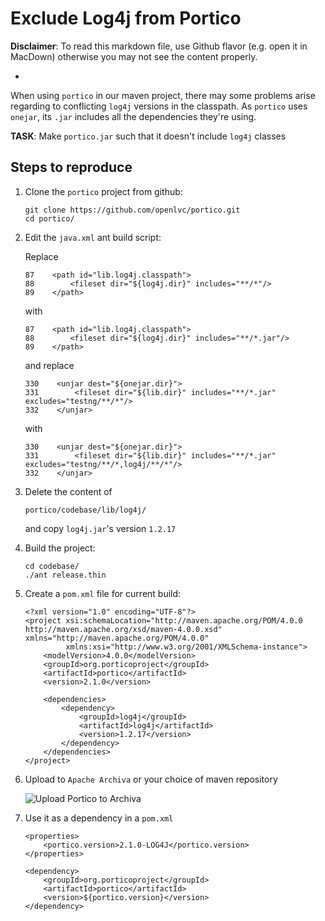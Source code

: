 # Exclude Log4j from Portico

**Disclaimer**: To read this markdown file, use Github flavor (e.g. open it in MacDown) otherwise you may not see the content properly.

-

When using `portico` in our maven project, there may some problems arise regarding to conflicting `log4j` versions in the classpath.
As `portico` uses `onejar`, its `.jar` includes all the dependencies they're using.

**TASK**: Make `portico.jar` such that it doesn't include `log4j` classes

## Steps to reproduce


1. Clone the `portico` project from github:

    ```
    git clone https://github.com/openlvc/portico.git
    cd portico/
    ```

2. Edit the `java.xml` ant build script:

	Replace

	```
    87    <path id="lib.log4j.classpath">
    88        <fileset dir="${log4j.dir}" includes="**/*"/>
    89    </path>
	```

	with

	```
	87    <path id="lib.log4j.classpath">
	88        <fileset dir="${log4j.dir}" includes="**/*.jar"/>
	89    </path>
	```

	and replace

	```
	330    <unjar dest="${onejar.dir}">
	331        <fileset dir="${lib.dir}" includes="**/*.jar" excludes="testng/**/*"/>
	332    </unjar>
	```

	with

	```
	330    <unjar dest="${onejar.dir}">
	331        <fileset dir="${lib.dir}" includes="**/*.jar" excludes="testng/**/*,log4j/**/*"/>
	332    </unjar>
	```

3. Delete the content of

	```
	portico/codebase/lib/log4j/
	```
	
	and copy `log4j.jar`'s version `1.2.17`

4. Build the project:

	```
	cd codebase/
	./ant release.thin
	```

5. Create a `pom.xml` file for current build:

	```
	<?xml version="1.0" encoding="UTF-8"?>
	<project xsi:schemaLocation="http://maven.apache.org/POM/4.0.0 http://maven.apache.org/xsd/maven-4.0.0.xsd" xmlns="http://maven.apache.org/POM/4.0.0"
	         xmlns:xsi="http://www.w3.org/2001/XMLSchema-instance">
	    <modelVersion>4.0.0</modelVersion>
	    <groupId>org.porticoproject</groupId>
	    <artifactId>portico</artifactId>
	    <version>2.1.0</version>
	
	    <dependencies>
	        <dependency>
	            <groupId>log4j</groupId>
	            <artifactId>log4j</artifactId>
	            <version>1.2.17</version>
	        </dependency>
	    </dependencies>
	</project>
	```

6. Upload to `Apache Archiva` or your choice of maven repository

	![Upload Portico to Archiva](image/upload_archiva_portico.png)

7. Use it as a dependency in a `pom.xml`

	```
	<properties>
        <portico.version>2.1.0-LOG4J</portico.version>
    </properties>
	```

	```
	<dependency>
	    <groupId>org.porticoproject</groupId>
	    <artifactId>portico</artifactId>
	    <version>${portico.version}</version>
	</dependency>
	```